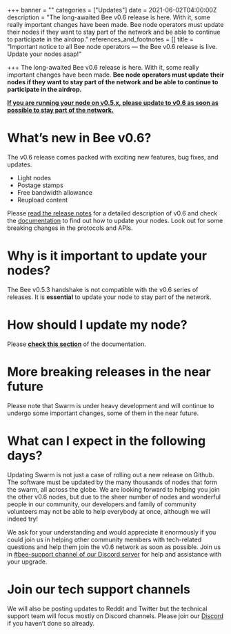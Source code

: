 +++
banner = ""
categories = ["Updates"]
date = 2021-06-02T04:00:00Z
description = "The long-awaited Bee v0.6 release is here. With it, some really important changes have been made. Bee node operators must update their nodes if they want to stay part of the network and be able to continue to participate in the airdrop."
references_and_footnotes = []
title = "Important notice to all Bee node operators — the Bee v0.6 release is live. Update your nodes asap!"

+++
The long-awaited Bee v0.6 release is here. With it, some really important changes have been made. **Bee node operators must update their nodes if they want to stay part of the network and be able to continue to participate in the airdrop.**

[**If you are running your node on v0.5.x, please update to v0.6 as soon as possible to stay part of the network.**](https://docs.ethswarm.org/docs/working-with-bee/upgrading-bee/)

# What’s new in Bee v0.6?

The v0.6 release comes packed with exciting new features, bug fixes, and updates.

* Light nodes
* Postage stamps
* Free bandwidth allowance
* Reupload content

Please [read the release notes](https://github.com/ethersphere/bee/releases/tag/v0.6.2) for a detailed description of v0.6 and check the [documentation](https://docs.ethswarm.org/docs/) to find out how to update your nodes. Look out for some breaking changes in the protocols and APIs.

# Why is it important to update your nodes?

The Bee v0.5.3 handshake is not compatible with the v0.6 series of releases. It is **essential** to update your node to stay part of the network.

# How should I update my node?

Please [**check this section**](https://docs.ethswarm.org/docs/working-with-bee/upgrading-bee) of the documentation.

# **More breaking releases in the near future**

Please note that Swarm is under heavy development and will continue to undergo some important changes, some of them in the near future.

# What can I expect in the following days?

Updating Swarm is not just a case of rolling out a new release on Github. The software must be updated by the many thousands of nodes that form the swarm, all across the globe. We are looking forward to helping you join the other v0.6 nodes, but due to the sheer number of nodes and wonderful people in our community, our developers and family of community volunteers may not be able to help everybody at once, although we will indeed try!

We ask for your understanding and would appreciate it enormously if you could join us in helping other community members with tech-related questions and help them join the v0.6 network as soon as possible. Join us in [#bee-support channel of our Discord server](https://discord.gg/wdghaQsGq5) for help and assistance with your upgrade.

# Join our tech support channels

We will also be posting updates to Reddit and Twitter but the technical support team will focus mostly on Discord channels. Please join our [Discord](https://discord.gg/wdghaQsGq5) if you haven’t done so already.